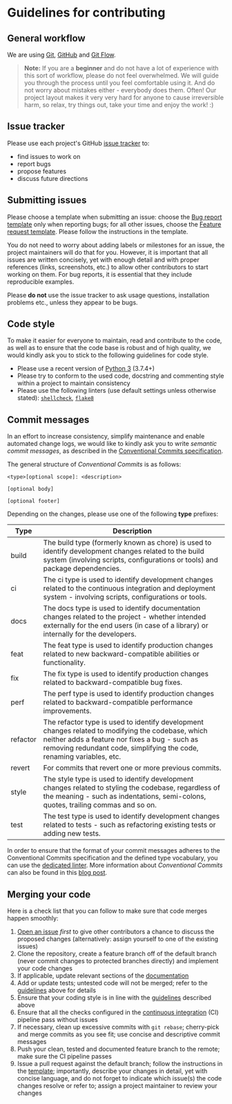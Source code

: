 # Guidelines for contributing

## General workflow

We are using [Git][res-git], [GitHub][res-github] and [Git Flow][res-git-flow].

> **Note:** If you are a **beginner** and do not have a lot of experience with
> this sort of workflow, please do not feel overwhelmed. We will guide you
> through the process until you feel comfortable using it. And do not worry
> about mistakes either - everybody does them. Often! Our project layout makes
> it very very hard for anyone to cause irreversible harm, so relax, try things
> out, take your time and enjoy the work! :)

## Issue tracker

Please use each project's GitHub [issue tracker][res-issue-tracker] to:

- find issues to work on
- report bugs
- propose features
- discuss future directions

## Submitting issues

Please choose a template when submitting an issue: choose the [Bug report
template][res-bug-report] only when reporting bugs; for all other issues,
choose the [Feature request template][res-feature-request]. Please follow the
instructions in the template.

You do not need to worry about adding labels or milestones for an issue, the
project maintainers will do that for you. However, it is important that all
issues are written concisely, yet with enough detail and with proper
references (links, screenshots, etc.) to allow other contributors to start
working on them. For bug reports, it is essential that they include
reproducible examples.

Please **do not** use the issue tracker to ask usage questions, installation
problems etc., unless they appear to be bugs.

## Code style

To make it easier for everyone to maintain, read and contribute to the code,
as well as to ensure that the code base is robust and of high quality, we
would kindly ask you to stick to the following guidelines for code style.

- Please use a recent version of [Python 3][res-py] (3.7.4+)
- Please try to conform to the used code, docstring and commenting style within
  a project to maintain consistency
- Please use the following linters (use default settings unless otherwise
  stated): [`shellcheck`][res-sh-shellcheck], [`flake8`][res-py-flake8]

## Commit messages

In an effort to increase consistency, simplify maintenance and enable automated
change logs, we would like to kindly ask you to write _semantic commit
messages_, as described in the [Conventional Commits
specification][res-conv-commits].

The general structure of _Conventional Commits_ is as follows:

```console
<type>[optional scope]: <description>

[optional body]

[optional footer]
```

Depending on the changes, please use one of the following **type** prefixes:

| Type | Description |
| --- | --- |
| build | The build type (formerly known as chore) is used to identify development changes related to the build system (involving scripts, configurations or tools) and package dependencies.  |
| ci | The ci type is used to identify development changes related to the continuous integration and deployment system - involving scripts, configurations or tools. |
| docs | The docs type is used to identify documentation changes related to the project - whether intended externally for the end users (in case of a library) or internally for the developers. |
| feat | The feat type is used to identify production changes related to new backward-compatible abilities or functionality. |
| fix | The fix type is used to identify production changes related to backward-compatible bug fixes. |
| perf | The perf type is used to identify production changes related to backward-compatible performance improvements. |
| refactor | The refactor type is used to identify development changes related to modifying the codebase, which neither adds a feature nor fixes a bug - such as removing redundant code, simplifying the code, renaming variables, etc. |
| revert | For commits that revert one or more previous commits. |
| style | The style type is used to identify development changes related to styling the codebase, regardless of the meaning - such as indentations, semi-colons, quotes, trailing commas and so on. |
| test | The test type is used to identify development changes related to tests - such as refactoring existing tests or adding new tests. |

In order to ensure that the format of your commit messages adheres to the
Conventional Commits specification and the defined type vocabulary, you can
use the [dedicated linter][res-conv-commits-lint]. More information about
_Conventional Commits_ can also be found in this [blog
post][res-conv-commits-blog].

## Merging your code

Here is a check list that you can follow to make sure that code merges
happen smoothly:

1. [Open an issue](#submitting-issues) _first_ to give other contributors a
   chance to discuss the proposed changes (alternatively: assign yourself
   to one of the existing issues)
2. Clone the repository, create a feature branch off of the default branch
   (never commit changes to protected branches directly) and implement your
   code changes
3. If applicable, update relevant sections of the [documentation][res-documentation]
4. Add or update tests; untested code will not be merged; refer to the
   [guidelines](#code-style) above for details
5. Ensure that your coding style is in line with the
   [guidelines](#code-style) described above
6. Ensure that all the checks configured in the [continuous integration][res-ci-cd] (CI) pipeline pass without
   issues
7. If necessary, clean up excessive commits with `git rebase`; cherry-pick and
   merge commits as you see fit; use concise and descriptive commit messages
8. Push your clean, tested and documented feature branch to the remote; make
   sure the CI pipeline passes
9. Issue a pull request against the default branch; follow the instructions in
   the [template][res-pull-request]; importantly, describe your changes in
   detail, yet with concise language, and do not forget to indicate which
   issue(s) the code changes resolve or refer to; assign a project maintainer
   to review your changes

[res-git]: <https://git-scm.com/>
[res-github]: <https://github.com>
[res-git-flow]: <https://nvie.com/posts/a-successful-git-branching-model/>
[res-issue-tracker]: <https://github.com/zavolanlab/bindz-rbp/issues>
[res-bug-report]: .github/ISSUE_TEMPLATE/bug_report.md
[res-feature-request]: .github/ISSUE_TEMPLATE/feature_request.md
[res-py]: <https://www.python.org/>
[res-sh-shellcheck]: <https://github.com/koalaman/shellcheck>
[res-py-flake8]: <https://gitlab.com/pycqa/flake8>
[res-py-pytest]: <https://docs.pytest.org/en/latest/>
[res-py-coverage]: <https://pypi.org/project/coverage/>
[res-conv-commits]: <https://www.conventionalcommits.org/en/v1.0.0-beta.2/#specification>
[res-conv-commits-lint]: <https://github.com/conventional-changelog/commitlint>
[res-conv-commits-blog]: <https://nitayneeman.com/posts/understanding-semantic-commit-messages-using-git-and-angular/>
[res-documentation]: workflow/documentation.md
[res-ci-cd]: <https://en.wikipedia.org/wiki/Continuous_integration>
[res-pull-request]: PULL_REQUEST_TEMPLATE.md
